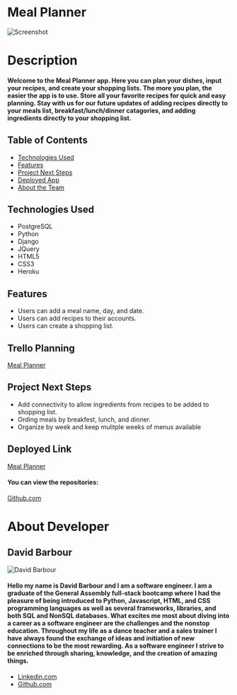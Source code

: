 # **Meal Planner**

![Screenshot](https://i.imgur.com/iRMiF4E.png)
# Description
####   Welcome to the Meal Planner app. Here you can plan your dishes, input your recipes, and create your shopping lists. The more you plan, the easier the app is to use. Store all your favorite recipes for quick and easy planning. Stay with us for our future updates of adding recipes directly to your meals list, breakfast/lunch/dinner catagories, and adding ingredients directly to your shopping list.

## Table of Contents
* [Technologies Used](#technologiesused)
* [Features](#features)
* [Project Next Steps](#nextsteps)
* [Deployed App](#deployment)
* [About the Team](#team)

## <a name="technologiesused"></a>Technologies Used
* PostgreSQL
* Python
* Django
* JQuery
* HTML5
* CSS3
* Heroku



## Features
* Users can add a meal name, day, and date.
* Users can add recipes to their accounts. 
* Users can create a shopping list. 


## Trello Planning
[Meal Planner](https://trello.com/invite/b/JrRQbRYX/8b764bd3654a356ea883d8f9eb6909b7/meal-planning-app)


## <a name="nextsteps"></a>Project Next Steps
* Add connectivity to allow ingredients from recipes to be added to shopping list. 
* Ording meals by breakfest, lunch, and dinner.
* Organize by week and keep mulitple weeks of menus available


## <a name="deployment"></a>Deployed Link

[Meal Planner](https://meal-planner-db.herokuapp.com/)


#### You can view the repositories:
[Github.com](https://github.com/BarbourD/MealPlanner.git)


# <a name="team"></a>About Developer

## David Barbour
<img src="https://i.imgur.com/T9PDInob.png" alt="David Barbour"/>

#### Hello my name is David Barbour and I am a software engineer. I am a graduate of the General Assembly full-stack bootcamp where I had the pleasure of being introduced to Python, Javascript, HTML, and CSS programming languages as well as several frameworks, libraries, and both SQL and NonSQL databases. What excites me most about diving into a career as a software engineer are the challenges and the nonstop education. Throughout my life as a dance teacher and a sales trainer I have always found the exchange of ideas and initiation of new connections to be the most rewarding. As a software engineer I strive to be enriched through sharing, knowledge, and the creation of amazing things.



* [Linkedin.com](https://www.linkedin.com/in/david-barbour/)
* [Github.com](https://github.com/BarbourD)








